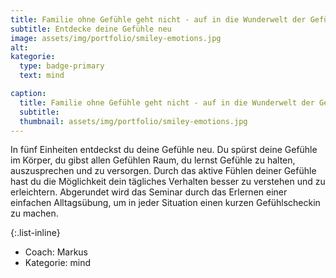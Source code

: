 ```yaml
---
title: Familie ohne Gefühle geht nicht - auf in die Wunderwelt der Gefühle
subtitle: Entdecke deine Gefühle neu
image: assets/img/portfolio/smiley-emotions.jpg
alt:
kategorie:
  type: badge-primary
  text: mind

caption:
  title: Familie ohne Gefühle geht nicht - auf in die Wunderwelt der Gefühle
  subtitle:
  thumbnail: assets/img/portfolio/smiley-emotions.jpg
---
```

In fünf Einheiten entdeckst du deine Gefühle neu. Du spürst deine Gefühle im Körper, du gibst allen Gefühlen Raum, du lernst Gefühle zu halten, auszusprechen und zu versorgen. Durch das aktive Fühlen deiner Gefühle hast du die Möglichkeit dein tägliches Verhalten besser zu verstehen und zu erleichtern.
Abgerundet wird das Seminar durch das Erlernen einer einfachen Alltagsübung, um in jeder Situation einen kurzen Gefühlscheckin zu machen.

{:.list-inline}
- Coach: Markus
- Kategorie: <span class="badge badge-primary">mind</span>
